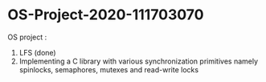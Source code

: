 # OS-Project-2020-111703070
OS project :
1. LFS (done) 
2. Implementing a C library with various  synchronization primitives namely spinlocks, semaphores, mutexes and read-write locks
